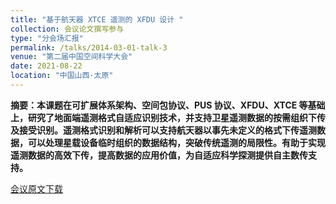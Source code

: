 ```yaml
---
title: "基于航天器 XTCE 遥测的 XFDU 设计 "
collection: 会议论文撰写参与
type: "分会场汇报"
permalink: /talks/2014-03-01-talk-3
venue: "第二届中国空间科学大会"
date: 2021-08-22
location: "中国山西·太原"
---
```

**摘要：本课题在可扩展体系架构、空间包协议、PUS 协议、XFDU、XTCE 等基础上，研究了地面端遥测格式自适应识别技术，并支持卫星遥测数据的按需组织下传及接受识别。遥测格式识别和解析可以支持航天器以事先未定义的格式下传遥测数据，可以处理星载设备临时组织的数据结构，突破传统遥测的局限性。有助于实现遥测数据的高效下传，提高数据的应用价值，为自适应科学探测提供自主数传支持。**


[会议原文下载](http://kfzjw008.github.io/files/202111.pdf)
